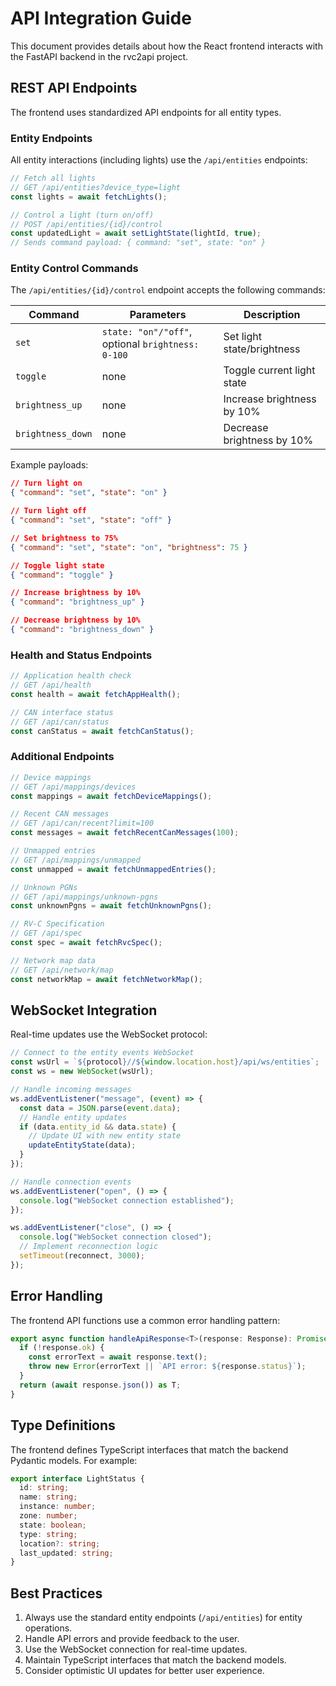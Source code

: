 # API Integration Guide

This document provides details about how the React frontend interacts with the FastAPI backend in the rvc2api project.

## REST API Endpoints

The frontend uses standardized API endpoints for all entity types.

### Entity Endpoints

All entity interactions (including lights) use the `/api/entities` endpoints:

```typescript
// Fetch all lights
// GET /api/entities?device_type=light
const lights = await fetchLights();

// Control a light (turn on/off)
// POST /api/entities/{id}/control
const updatedLight = await setLightState(lightId, true);
// Sends command payload: { command: "set", state: "on" }
```

### Entity Control Commands

The `/api/entities/{id}/control` endpoint accepts the following commands:

| Command           | Parameters                                        | Description                |
| ----------------- | ------------------------------------------------- | -------------------------- |
| `set`             | `state: "on"/"off"`, optional `brightness: 0-100` | Set light state/brightness |
| `toggle`          | none                                              | Toggle current light state |
| `brightness_up`   | none                                              | Increase brightness by 10% |
| `brightness_down` | none                                              | Decrease brightness by 10% |

Example payloads:

```json
// Turn light on
{ "command": "set", "state": "on" }

// Turn light off
{ "command": "set", "state": "off" }

// Set brightness to 75%
{ "command": "set", "state": "on", "brightness": 75 }

// Toggle light state
{ "command": "toggle" }

// Increase brightness by 10%
{ "command": "brightness_up" }

// Decrease brightness by 10%
{ "command": "brightness_down" }
```

### Health and Status Endpoints

```typescript
// Application health check
// GET /api/health
const health = await fetchAppHealth();

// CAN interface status
// GET /api/can/status
const canStatus = await fetchCanStatus();
```

### Additional Endpoints

```typescript
// Device mappings
// GET /api/mappings/devices
const mappings = await fetchDeviceMappings();

// Recent CAN messages
// GET /api/can/recent?limit=100
const messages = await fetchRecentCanMessages(100);

// Unmapped entries
// GET /api/mappings/unmapped
const unmapped = await fetchUnmappedEntries();

// Unknown PGNs
// GET /api/mappings/unknown-pgns
const unknownPgns = await fetchUnknownPgns();

// RV-C Specification
// GET /api/spec
const spec = await fetchRvcSpec();

// Network map data
// GET /api/network/map
const networkMap = await fetchNetworkMap();
```

## WebSocket Integration

Real-time updates use the WebSocket protocol:

```typescript
// Connect to the entity events WebSocket
const wsUrl = `${protocol}//${window.location.host}/api/ws/entities`;
const ws = new WebSocket(wsUrl);

// Handle incoming messages
ws.addEventListener("message", (event) => {
  const data = JSON.parse(event.data);
  // Handle entity updates
  if (data.entity_id && data.state) {
    // Update UI with new entity state
    updateEntityState(data);
  }
});

// Handle connection events
ws.addEventListener("open", () => {
  console.log("WebSocket connection established");
});

ws.addEventListener("close", () => {
  console.log("WebSocket connection closed");
  // Implement reconnection logic
  setTimeout(reconnect, 3000);
});
```

## Error Handling

The frontend API functions use a common error handling pattern:

```typescript
export async function handleApiResponse<T>(response: Response): Promise<T> {
  if (!response.ok) {
    const errorText = await response.text();
    throw new Error(errorText || `API error: ${response.status}`);
  }
  return (await response.json()) as T;
}
```

## Type Definitions

The frontend defines TypeScript interfaces that match the backend Pydantic models. For example:

```typescript
export interface LightStatus {
  id: string;
  name: string;
  instance: number;
  zone: number;
  state: boolean;
  type: string;
  location?: string;
  last_updated: string;
}
```

## Best Practices

1. Always use the standard entity endpoints (`/api/entities`) for entity operations.
2. Handle API errors and provide feedback to the user.
3. Use the WebSocket connection for real-time updates.
4. Maintain TypeScript interfaces that match the backend models.
5. Consider optimistic UI updates for better user experience.
